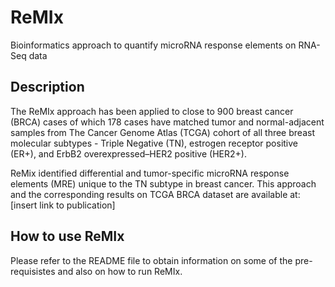 # ReMIx
Bioinformatics approach to quantify microRNA response elements on RNA-Seq data


## Description
The ReMIx approach has been applied to close to 900 breast cancer (BRCA) cases of which 178 cases have matched tumor and normal-adjacent samples from The Cancer Genome Atlas (TCGA) cohort of all three breast molecular subtypes - Triple Negative (TN), estrogen receptor positive (ER+), and ErbB2 overexpressed–HER2 positive (HER2+). 

ReMix identified differential and tumor-specific microRNA response elements (MRE) unique to the TN subtype in breast cancer. This approach and the corresponding results on TCGA BRCA dataset are available at: [insert link to publication]

## How to use ReMIx
Please refer to the README file to obtain information on some of the pre-requisistes and also on how to run ReMIx.


